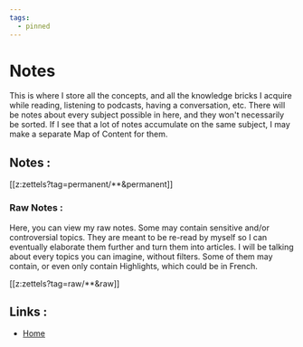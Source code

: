 ```yaml
---
tags:
  - pinned
---
```

# Notes

This is where I store all the concepts, and all the knowledge bricks I acquire while reading, listening to podcasts, having a conversation, etc. There will be notes about every subject possible in here, and they won't necessarily be sorted. If I see that a lot of notes accumulate on the same subject, I may make a separate Map of Content for them.

## Notes :

[[z:zettels?tag=permanent/**&permanent]]



### Raw Notes :
Here, you can view my raw notes. Some may contain sensitive and/or controversial topics. They are meant to be re-read by myself so I can eventually elaborate them further and turn them into articles. I will be talking about every topics you can imagine, without filters. Some of them may contain, or even only contain Highlights, which could be in French.

[[z:zettels?tag=raw/**&raw]]

## Links :
- [Home](https://misudashi.ga/)